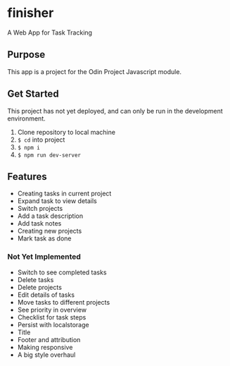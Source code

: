 # finisher
A Web App for Task Tracking

## Purpose
This app is a project for the Odin Project Javascript module.

## Get Started
This project has not yet deployed, and can only be run in the development environment.
1. Clone repository to local machine
1. `$ cd` into project
1. `$ npm i`
1. `$ npm run dev-server`


## Features
- Creating tasks in current project
- Expand task to view details
- Switch projects
- Add a task description
- Add task notes
- Creating new projects
- Mark task as done

### Not Yet Implemented
- Switch to see completed tasks
- Delete tasks
- Delete projects
- Edit details of tasks
- Move tasks to different projects
- See priority in overview
- Checklist for task steps
- Persist with localstorage
- Title
- Footer and attribution
- Making responsive
- A big style overhaul

